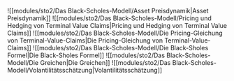 ![[modules/sto2/Das Black-Scholes-Modell/Asset Preisdynamik|Asset Preisdynamik]]
![[modules/sto2/Das Black-Scholes-Modell/Pricing und Hedging von Terminal Value Claims|Pricing und Hedging von Terminal Value Claims]]
![[modules/sto2/Das Black-Scholes-Modell/Die Pricing-Gleichung von Terminal-Value-Claims|Die Pricing-Gleichung von Terminal-Value-Claims]]
![[modules/sto2/Das Black-Scholes-Modell/Die Black-Sholes Formel|Die Black-Sholes Formel]]
![[modules/sto2/Das Black-Scholes-Modell/Die Greichen|Die Greichen]]
![[modules/sto2/Das Black-Scholes-Modell/Volantilitätsschätzung|Volantilitätsschätzung]]